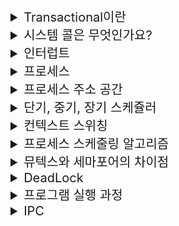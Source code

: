 <details>
<summary style="font-size:20px">Transactional이란</summary>
<div markdown="1">
<br/>
<h3>🤔 Transactional은 무엇을 하나요?</h3>

- Transactional은 **하나의 논리적 작업 단위로 수행되는 일련의 작업**을 이야기합니다.
<br/>

<h3>🤔 Transactional 특성은 어떤 것이 있나요?</h3>

- Transactiona이 가져야 하는 특성에는 ACID이 있습니다.

✅ Atomicity: 원자성은 트랜잭션과 관련된 작업들이 부분적으로 실행되다가 중단되지 않는 것을 보장하는 능력이다. 예를 들어, 자금 이체는 성공할 수도 실패할 수도 있지만 보내는 쪽에서 돈을 빼 오는 작업만 성공하고 받는 쪽에 돈을 넣는 작업을 실패해서는 안된다. 원자성은 이와 같이 중간 단계까지 실행되고 실패하는 일이 없도록 하는 것이다.

✅ Consistency: 일관성은 트랜잭션이 실행을 성공적으로 완료하면 언제나 일관성 있는 데이터베이스 상태로 유지하는 것을 의미한다. 무결성 제약이 모든 계좌는 잔고가 있어야 한다면 이를 위반하는 트랜잭션은 중단된다.

✅ Isolation: 고립성은 트랜잭션을 수행 시 다른 트랜잭션의 연산 작업이 끼어들지 못하도록 보장하는 것을 의미한다. 이것은 트랜잭션 밖에 있는 어떤 연산도 중간 단계의 데이터를 볼 수 없음을 의미한다. 은행 관리자는 이체 작업을 하는 도중에 쿼리를 실행하더라도 특정 계좌간 이체하는 양 쪽을 볼 수 없다. 공식적으로 고립성은 트랜잭션 실행내역은 연속적이어야 함을 의미한다. 성능관련 이유로 인해 이 특성은 가장 유연성 있는 제약 조건이다. 자세한 내용은 관련 문서를 참조해야 한다.

✅ Durability: 지속성은 성공적으로 수행된 트랜잭션은 영원히 반영되어야 함을 의미한다. 시스템 문제, DB 일관성 체크 등을 하더라도 유지되어야 함을 의미한다. 전형적으로 모든 트랜잭션은 로그로 남고 시스템 장애 발생 전 상태로 되돌릴 수 있다. 트랜잭션은 로그에 모든 것이 저장된 후에만 commit 상태로 간주될 수 있다.

<h3>❓ Spring Project에서 @Transactional은 어떻게 동작하나요?</h3>

- @Transactional를 통해 DB와의 상호작용이 Transactional으로 묶일 수 있습니다.

1. 메서드가 호출되면 Spring은 Transactional을 시작합니다.
2. 메서드 내에서 수행되는 DB 작업은 Transactional 내에서 실행됩니다. 이러한 작업은 일련의 데이터 변경 작업이 포함될 수 있습니다.
3. 메서드가 성공적으로 완료되면, Spring은 Transaction을 Commit하여 DB의 변경 사항을 영구적으로 반영합니다.
4. 메서드 실행 도중 예외가 발생하면, Spring은 Transaction을 롤백하고 이전 상태로 DB를 되돌립니다. 이는 메서드 내에서 발생한 모든 변경 사항을 취소합니다.

<h3>❓ Transactional을 사용할 때, DataSource 이야기가 많이 나오는데 어떤 상관관계가 존재하나요?</h3>

- DataSource는 Spring에서 DB와의 연결을 관리하는 Interface입니다. Spring은 DataSource Interface를 사용하여 DB ConnectionPool을 구성하고, DB 연결을 관리하며, DB와의 상호작용을 처리합니다.

- DataSource는 DB 연결 설정 및 Transaction 관리 등을 제공합니다. @Transactional 어노테이션과 함께 사용될 때 데이터베이스 연결과 트랜잭션 관리를 담당하는 주요한 요소입니다.

</div>
</details>

<details>
<summary style="font-size:20px">시스템 콜은 무엇인가요?</summary>
<div markdown="1">
<br/>
<h2>🤔 시스템 콜이란?</h2>

<h3>📝 나의 대답</h3>

- 시스템 콜이란 프로세스가 시스템 자원을 사용하기 위해 운영체제에게 자원을 할당 받기 위해 사용되는 트리거입니다.

<h3>GPT의 대답</h3>

- 시스템 콜은 운영체제의 기능과 자원을 사용하기 위해 프로세스가 운영체제에게 요청하는 인터페이스 또는 메커니즘입니다.

<br/>
<h2>🤔 우리가 사용하는 시스템 콜의 예시를 들어주세요</h2>

<h3>📝 나의 대답</h3>

- 예를 들어 프로세스에서 연산이 필요한 필요한 작업을 수행할 때 프로세스는 CPU를 통해 연산을 수행해야하는데 이 때 연산이 필요한 프로세스는 운영체제에게 시스템 콜을 요청합니다.

<h3>GPT의 대답</h3>

- 시스템 콜은 다양한 작업을 포함하며, 예들 들어 파일 입출력, 네트워크 통신, 메모리 관리 등을 포함하고 있습니다.

<br/>
<h2>🤔 시스템 콜이 운영체제에서 어떤 과정으로 실행되는지 설명해 주세요</h2>

<h3>📝 나의 대답</h3>

- 프로세스가 원한다고 해서 즉시 운영체제에게 시스템 콜을 발생해 요청할 수 없습니다. 운영체제의 스케쥴링에 따라 자원을 할당 받을 수 있으며 준비 - 대기 - 실행 상태를 순회하며 컴퓨터 자원을 할당 받습니다.

<h3>GPT의 대답</h3>

- 시스템 콜이 운영체제에서 실행되는 과정은 다음과 같습니다:

1. 프로세스가 시스템 콜을 호출합니다. 이는 프로세스가 운영체제의 특정 기능 또는 자원에 접근하기 위해 필요한 요청입니다.
2. 운영체제는 시스템 콜을 감지하고, 해당 요청을 처리하기 위해 해당 기능 또는 자원에 대한 작업을 시작합니다.
3. 운영체제는 프로세스의 상태를 변경하여 시스템 콜을 처리합니다. 이는 대부분의 경우 프로세스를 사용 가능한 대기 상태로 변경합니다.
4. 운영체제는 필요한 작업을 수행하고, 요청된 자원 또는 기능을 프로세스에 할당합니다. 이를 위해 운영체제는 자원을 관리하고, 프로세스 간의 우선 순위 및 스케줄링 정책을 고려합니다.
5. 운영체제가 요청된 작업을 완료하면, 프로세스는 다시 실행 가능한 상태로 전환되어 해당 작업을 계속합니다.
6. 프로세스는 할당된 자원을 사용하여 원하는 작업을 수행하고, 시스템 콜을 호출한 이후에는 보통 이전 상태로 돌아갑니다.


<br/>
<h2>🤔 시스템 콜의 유형에 대해 설명해 주세요.</h2>

<h3>📝 나의 대답</h3>

- 시스템 콜의 유형은 자원을 할당 받았을 때와 할당 받지 못했을 때로 나뉩니다.(표현하는 단어가 생각나지 않습니다.) ❌ 완벽히 틀렸습니다. ❌

<h3>GPT의 대답</h3>

- 프로세스 제어, 파일 조작, 장치 관리, 파일 시스템, 네트워킹, 메모리 관리, 보안 시스템 콜이 존재합니다.

<br/>
<h2>🤔 운영체제의 Dual Mode 에 대해 설명해 주세요.</h2>

<h3>📝 나의 대답</h3>

- 시스템 콜의 유형은 자원을 할당 받았을 때와 할당 받지 못했을 때로 나뉩니다.(표현하는 단어가 생각나지 않습니다.) ❌ 완벽히 틀렸습니다. ❌

<h3>GPT의 대답</h3>

- 운영체제의 Dual Mode는 컴퓨터 시스템에서 사용자 모드와 커널 모드라는 두 가지 모드를 지원하는 기능을 말합니다.

- 사용자 모드는 응용 프로그램이 실행되는 모드로, 일반적인 프로세시의 동작 범위를 의미합니다. 사용자 모드에서는 제한된 자원에 접근하고, 일부 민감한 명령어나 하드웨어에 직접적인 접근이 제한됩니다.

- 반면, 커널 모드는 운영체제의 핵심 부분인 커널이 동작하는 모드로, 시스템의 모든 자원과 기능에 접근할 수 있습니다. 커널 모드에서는 시스템 콜과 같은 특권 명령어를 실행하거나 하드웨어를 직접적으로 제어할 수 있습니다.

🍎 Dual Mode 사용 이유

- **Dual Mode의 주요 목적은 운영체제가 시스템 자원을 보호하고, 응용 프로그램이 실수나 악의적인 동작으로 시스템을 손상시키지 못하도록 제한하는 것입니다.** 응용 프로그램은 사용자 모드에서 실행되며, 시스템 자원에 접근하기 위해 시스템 콜을 호출하여 커널 모드로 전환됩니다. 

<br/>
<h2>🤔 서로 다른 시스템 콜을 어떻게 구분할 수 있을까요?</h2>

<h3>📝 나의 대답</h3>

- PID를 통해 구분할 수 있습니다.

<h3>GPT의 대답</h3>

- PID는 프로세스를 식별하는 데 사용되는 고유한 식별자이며, 시스템 콜은 프로세스가 운영체제에 요청하는 인터페이스입니다.

- 시스템 콜을 구분하는 주요 방법은 시스템 콜의 번호나 식별자를 사용하는 것입니다.

</div>
</details>

<details>
<summary style="font-size:20px">인터럽트</summary>
<div markdown="1">
<br/>
<h2>🤔 인터럽트가 무엇인지 설명해 주세요.</h2>

<h3>📝 나의 대답</h3>

- 인터럽트란 프로세스 진행 시 운영체제에게 자원을 요청하는 트리거입니다.

<h3>GPT의 대답</h3>

- 인터럽트는 컴퓨터 시스템에서 발생하는 이벤트나 예외 상황으로, 프로세스의 정상적인 실행 흐름을 중단하고 운영체제에게 어떤 처리를 요청하는 신호입니다.

<br/>
<h2>🤔 인터럽트는 어떻게 처리하나요</h2>

<h3>📝 나의 대답</h3>

- 인터럽트는 서브 루틴을 사용해 처리합니다. 서브 루틴은 Stack의 구조를 띄고 있으며 LIFO으로 요청이 처리됩니다.

<h3>GPT의 대답</h3>

- 인터럽트 처리는 인터럽트 서비스 루틴(ISR)을 호출하여 해당 인터럽트에 대한 처리를 수행하고, 상태를 저장하고 복원하여 중단된 프로세스의 실행을 재개하는 과정으로 이루어진다는 것입니다.

<br/>
<h2>🤔 Polling 방식에 대해 설명해 주세요.</h2>

<h3>📝 나의 대답</h3>

- Polling 방식은 인터럽트에 대한 처리가 끝났는지 지속적으로 확인하는 방식입니다. ❌ 완벽히 틀렸습니다. ❌

<h3>GPT의 대답</h3>

- Polling 방식은 **CPU가 주기적으로 특정 장치나 상태를 확인**하며 인터럽트나 이벤트 발생 여부를 체크하는 방식으로, 인터럽트가 발생하면 해당 인터럽트를 처리하는 과정을 수행한다는 것입니다.

<br/>
<h2>🤔 HW / SW 인터럽트에 대해 설명해 주세요.</h2>

<h3>📝 나의 대답</h3>

- 모르겠습니다.

<h3>GPT의 대답</h3>

- HW 인터럽트 : 하드웨어 인터럽트는 주로 하드웨어 장치에서 발생하는 이벤트에 의해 발생합니다. 이벤트는 입출력(I/O) 장치의 데이터 전송 완료, 타이머 경과, 외부 신호 등 다양한 형태일 수 있습니다. 하드웨어 인터럽트는 컴퓨터 시스템의 하드웨어 제어러에 의해 처리됩니다.

- SW 인터럽트 : 소프트웨어 인터럽트는 소프트웨어 실행 중에 발생하는 이벤트에 의해 발생합니다. 주로 운영체제나 프로세스가 직접 발생시키는 인터럽트입니다. 소프트웨어 인터럽트는 프로세스의 특정 상황이나 요청에 의해 발생할 수 있습니다. 

</div>
</details>

<details>
<summary style="font-size:20px">프로세스</summary>
<div markdown="1">
<br/>
<h2>🤔 프로세스란 무엇인가요</h2>

<h3>📝 나의 대답</h3>

- 프로세스란 하나의 동작하는 프로그램입니다.

<h3>GPT의 대답</h3>

- 프로세스는 컴퓨터에서 실행중인 프로그램입니다. 프로세스는 OS에 의해 관리되며 프로그램의 인스턴스로서 메모리와 CPU 등의 시스템 리소스를 할당받아 실행됩니다.

- 각 프로세스는 독립적으로 실행됩니다.


<br/>
<h2>🤔 프로그램과 프로세스, 스레드의 차이에 대해 설명해 주세요.
</h2>

<h3>📝 나의 대답</h3>

- 프로세스는 컴퓨터에서 실행중인 프로그램을 의미하며 스레드는 그 안에 존재해 작업을 처리하는 역할을 수행합니다. 하나의 프로세스 내에서 여러 개의 스레드가 존재할 수 있습니다.

<h3>GPT의 대답</h3>

- 프로세스에 대한 설명은 맞습니다. 스레드는 프로세스 안에 존재하며, **프로세스의 자원을 공유**하면서 작업을 처리하는 작은 실행 단위입니다. 

- 프로세스는 최소한 하나의 스레드를 가지고 있어야 하지만, 여러 개의 스레드를 가질 수도 있습니다. 스레드는 프로세스 내에서 병렬적으로 동작하며, 서로 다른 스레드는 프로세스의 자원을 공유하면서 작업을 수행할 수 있습니다.

<br/>
<h2>🤔 스레드는 PCB를 갖고 있을까요?</h2>

<h3>📝 나의 대답</h3>

- 아니요. 스레드는 PCB를 갖고 있지 않습니다. PCB는 실행중인 프로세스에게 할당되는 고유한 값이고 스레드는 PCB ID와 같은 정보를 알고 있습니다.

<h3>GPT의 대답</h3>

- "스레드는 PCB(Process Control Block)를 직접 갖고 있는 것은 아닙니다. PCB는 실행 중인 프로세스에게 할당되는 고유한 값으로, 프로세스의 상태, 우선순위, 자원 할당 정보 등을 포함합니다. 
  
- 스레드는 프로세스 내에서 실행되는 작은 실행 단위로, 여러 개의 스레드는 하나의 프로세스의 자원을 공유하면서 병렬적으로 동작합니다. 각 스레드는 프로세스의 PCB ID와 같은 정보를 알고 있어 해당 프로세스의 자원에 접근하고 조작할 수 있습니다."

<br/>
<h2>🤔 리눅스에서, 프로세스와 스레드는 각각 어떻게 생성될까요?</h2>

<h3>📝 나의 대답</h3>

- 리눅스 환경에서 프로세스는 Root 프로세스에서 자식 프로세스의 형식으로 생성되며 스레드는 생성된 프로세스에 기본값으로 스레드가 할당됩니다.

<h3>GPT의 대답</h3>

- 리눅스에서 프로세스는 **'fork()' 시스템 콜**을 통해 생성됩니다. 이 'fork()' 함수는 호출한 프로세스의 **복사**본인 자식 프로세스를 만들며, 이 둘은 독립된 메모리 공간을 갖게 됩니다. 이후 **'exec()' 시스템 콜**을 사용하여 자식 프로세스의 **메모리에 새로운 프로그램을 로드**할 수 있습니다.

- 스레드의 생성은 'pthread_create()' 함수를 통해 이루어집니다. 이 함수를 호출하면 호출한 프로세스 내에서 새로운 스레드가 생성됩니다.

<br/>
<h2>🤔 자식 프로세스가 상태를 알리지 않고 죽거나, 부모 프로세스가 먼저 죽게 되면 어떻게 처리하나요?</h2>

<h3>📝 나의 대답</h3>

- ❗️ 모르겠습니다.

<h3>GPT의 대답</h3>

✅ 자식 프로세스가 상태를 알리지 않고 종료될 경우

- 이 경우 자식 프로세스는 'Zombie 프로세스'가 됩니다. 이는 프로세스가 종료되었지만 부모 프로세스가 그 상태 정보를 아직 회수하지 않은 상태를 말합니다. 이 정보를 회수하지 않으면 프로세스 테이블에 불필요한 정보가 계속 남아 있어, 자원 낭비를 초래할 수 있습니다. 이를 해결하기 위해 부모 프로세스는 'wait()' 또는 'waitpid()' 함수를 호출하여 자식 프로세스의 상태 정보를 회수합니다.

✅ 부모 프로세스가 먼저 종료될 경우

- 이 경우 자식 프로세스는 'Orphan 프로세스'가 됩니다. 부모 프로세스가 종료되면 그의 자식 프로세스들은 init 프로세스(프로세스 ID가 1인 프로세스)가 자동으로 채택하여 그 부모로 만듭니다. init 프로세스는 주기적으로 'wait()'를 호출하여 종료된 자식 프로세스의 상태 정보를 회수하므로, Orphan 프로세스가 Zombie 프로세스가 되는 것을 방지합니다.

<br/>
<h2>🤔 리눅스에서, 데몬프로세스에 대해 설명해 주세요.</h2>

<h3>📝 나의 대답</h3>

- 데몬 프로세스란 백그라운드에서 실행되는 프로세스를 의미하며 운영체제가 구동될 수 있게 도와주는 역할을 수행합니다.

<h3>GPT의 대답</h3>

- 데몬 프로세스는 사용자와의 상호작용 없이 백그라운드에서 실행되는 프로세스로, 주로 시스템 작업이나 서비스를 관리하며 일반적으로 시스템 부팅 시에 시작되어 시스템이 종료될 때까지 계속 실행됩니다.
  
- 예를 들어, 웹 서버, FTP 서버, 데이터베이스 서버 등의 서비스는 모두 데몬 프로세스로서 동작하며, 이들은 사용자의 요청에 응답하고 필요한 작업을 수행합니다.

</div>
</details>

<details>
<summary style="font-size:20px">프로세스 주소 공간</summary>
<div markdown="1">
<br/>
<h2>🤔 프로세스 주소공간에 대해 설명해 주세요.</h2>

<h3>📝 나의 대답</h3>

- 프로세스 주소 공간엔 5가지 영역이 존재합니다. 코드, 데이터, 힙, 스텍, 메모리 영역이 존재합니다. 코드 영역은 실행할 프로그램의 코드를 저장. 데이터 영역은 전역 변수와 정적 변수를 저장, 힙 영역은 인스턴스를 할당 해제하는 메모리 공간, 스택 영역은 프로그램이 자동으로 사용하는 메모리 영역입니다.

<h3>GPT의 대답</h3>

- 코드(Code) 영역: 프로세스가 실행할 코드, 즉 컴파일된 프로그램의 기계어를 저장합니다. 이 영역은 읽기 전용이므로 프로세스가 자신의 코드를 수정하는 것을 막습니다.

- 데이터(Data) 영역: 전역 변수와 정적 변수가 저장되는 영역입니다. 프로그램 시작 시 할당되며 프로그램 종료 시 소멸합니다.

- 힙(Heap) 영역: 동적 메모리 할당이 이루어지는 영역으로, 개발자에 의해 메모리 할당과 해제가 이루어집니다. 메모리 요구량이 커질수록 힙 영역은 코드 영역의 방향으로 확장됩니다.

- 스택(Stack) 영역: 지역 변수, 함수 매개변수, 반환 주소 등이 저장되는 영역입니다. 함수의 호출과 함께 할당되며, 함수의 호출이 완료되면 소멸됩니다. 메모리 요구량이 커질수록 스택 영역은 데이터 영역의 방향으로 확장됩니다.

<br/>
<h2>🤔 초기화 하지 않은 변수들은 어디에 저장될까요?</h2>

<h3>📝 나의 대답</h3>

- 초기화 하지 않은 변수들은 코드 영역에 저장됩니다. ❌ 틀렸습니다.

<h3>GPT의 대답</h3>

- 초기화 하지 않은 변수들은 데이터 영역에 존재합니다.

- 데이터 영역은 전역 변수가 존재하는 영역이지만 그 안에 초기화된 전역 변수가 위치하는 공간과 초기화 되지 않은 전역변수가 위치하는 공간이 따로 존재합니다.이를 BSS(Block Started By Symbol)영역 이라고 부릅니다.

<h3>❓ 초기화된 전역 변수와 초기화 되지 않은 전역 변수는 어떤 다른점이 있나요?</h3>

- 메모리를 효율적으로 사용할 수 있게 됩니다. 초기화되지 않은 변수의 값은 실행 도중 채워질 것이므로 변수의 값을 따로 기억할 필요가 없기 때문에 메모리 공간을 절약할 수 있습니다.

<br/>
<h2>🤔 일반적인 주소공간 그림처럼, Stack과 Heap의 크기는 매우 크다고 할 수 있을까요? 그렇지 않다면, 그 크기는 언제 결정될까요?</h2>

<h3>📝 나의 대답</h3>

- 프로세스 실행 시 기본적으로 필요한 인스턴스 공간을 제외하고 런타임 시 크기가 결정됩니다.

<h3>GPT의 대답</h3>

- 스택과 힙의 크기는 프로세스가 실행되는 동안 동적으로 변경됩니다.

<br/>
<h2>🤔 Stack과 Heap 공간에 대해, 접근 속도가 더 빠른 공간은 어디일까요?</h2>

<h3>📝 나의 대답</h3>

- 답은 Stack입니다. Stack에선 지역 변수, 함수 매개변수, 반환 주소 등을 저장해 사용하고 이를 바탕으로 Heap 공간의 인스턴스들을 사용하기 때문에 접근 속도는 Heap 보다 Stack이 더 빠릅니다. ❌ 틀린 답변입니다. ❌

<h3>GPT의 대답</h3>

- Stack 메모리는 구조상 연속적으로 구조가 고정되어 있어, 메모리 접근 속도가 힙에 비해 빠릅니다.

<br/>
<h2>🤔 프로세스 주소 공간을 분할하는 이유는 무엇인가요</h2>

<h3>📝 나의 대답</h3>

- 공간을 분리하는 이유는 각 영역의 책임과 역할이 다르기 때문입니다. 어떤 영역에서는 프로그램 실행 시 크기를 예측할 수 있는 정적 영역을 관리하고 어떤 영역에서는 동적으로 영역을 확보해 사용합니다.

- 이를 한 곳의 영역에서 관리한다면 복잡성이 늘어날 것이기 때문에 공간을 분리하는 것입니다.

<h3>GPT의 대답</h3>

- 프로세스 주소 공간을 분할하는 이유는 각 영역의 책임과 역할이 다르기 때문이며, 이는 프로그램의 복잡성을 줄여주고, 프로그램의 안정성을 높여줍니다. 또한, 각 영역은 다른 권한을 갖고 있기 때문에 **메모리 보호**를 위해서도 주소 공간을 분할합니다.

<br/>
<h2>🤔 스레드의 주소공간은 어떻게 구성되어 있을까요?</h2>

<h3>📝 나의 대답</h3>

- 스레드는 동적으로 생성되어 사용되며 프로세스의 힙, 데이터, 코드 영역을 공유해 사용합니다. 스택 영역은 독립적으로 사용합니다.

<h3>GPT의 대답</h3>

- 스레드는 동일한 프로세스 내에서 실행되며, 따라서 코드, 데이터, 힙 영역을 공유합니다. 그러나 각 스레드는 자신만의 스택 영역을 가지고 있어, 함수 호출과 반환, 지역 변수 등 스레드 별로 다른 정보를 관리할 수 있습니다.
 
- 이는 **스레드의 독립적인 실행 흐름을 보장**하는 데 중요한 역할을 합니다. 
</div>
</details>

<details>
<summary style="font-size:20px">단기, 중기, 장기 스케쥴러</summary>
<div markdown="1">
<br/>
<h2>🤔 단기, 중기, 장기 스케쥴러에 대해 설명해 주세요.</h2>

<h3>📝 나의 대답</h3>

- 모르겠습니다.

<h3>GPT의 대답</h3>

✅ 장기 스케줄러 :  하드 디스크에 저장된 프로세스들 중 어떤 것을 메인 메모리에 적재할지 결정합니다. 이 스케줄러의 주된 목적은 적절한 프로세스의 조합을 통해 메모리의 효율적인 사용을 달성하는 것입니다.

✅ 중기 스케줄러 : 실행 중인 프로세스를 잠시 중지하고 하드 디스크에 다시 저장하는 스왑 인/아웃(Swapping in/out) 과정을 담당합니다.

✅ 단기 스케줄러 :  메모리에 있는 프로세스 중 어떤 것을 CPU에 할당할지를 결정합니다. 즉, 어떤 프로세스가 다음에 실행될지를 결정합니다.

<br/>
<h2>🤔 현대 OS에는 단기, 중기, 장기 스케쥴러를 모두 사용하고 있나요?</h2>

<h3>📝 나의 대답</h3>

- 네 현대 OS에는 단기, 중기, 장기 스케줄러를 사용하며 성능을 더욱 끌어 올리기 위해 캐시 메모리를 적용해 사용합니다.

<h3>GPT의 대답</h3>

- 현대의 운영 체제 대부분은 장기 스케줄러와 단기 스케줄러를 사용합니다. 이는 각각 어떤 프로세스를 메모리에 적재할지, 그리고 어떤 프로세스를 CPU에 할당할지를 결정합니다. 
  
- 중기 스케줄러는 오래된 시스템에서 스왑 작업을 관리하는 데 사용되었지만, 현대의 운영 체제에서는 대체로 사용되지 않습니다. 

<br/>
<h2>🤔 preemptive/non-preemptive 에서 존재할 수 없는 상태가 있을까요?</h2>

<h3>📝 나의 대답</h3>

- 모르겠습니다.

<h3>GPT의 대답</h3>

- 스케줄링에 있어서 preemptive와 non-preemptive는 **운영체제가 CPU를 어떻게 관리하는지**에 대한 전략을 의미합니다.

✅ Preemptive 스케줄링은 운영 체제가 현재 실행 중인 프로세스를 중지하고 다른 프로세스를 실행할 수 있는 권한을 가지고 있는 상황을 말합니다.

✅ Non-preemptive 스케줄링은 현재 실행 중인 프로세스가 자발적으로 CPU를 반환할 때만 다른 프로세스가 실행될 수 있는 상황을 말합니다.

<br/>
<h2>🤔 Memory가 부족할 경우, Process는 어떠한 상태로 변화할까요?
</h2>

<h3>📝 나의 대답</h3>

- 메모리가 부족할 경우, 만약 사용 가능한 메모리 범위를 넘어섰을 때, 프로세스는 Overflow Error를 반환하며 운영체제에 의해 강제 종료됩니다. 프로세스가 강제종료 되지 않게 내부적으로 메모리 Clean 과정이 강제로 이뤄질 수도 있습니다. 자바에서는 GC를 통해 관리됩니다.

<h3>GPT의 대답</h3>

- 메모리가 부족할 경우, 프로세스는 운영 체제에 의해 '대기' 상태로 전환될 수 있습니다. 이는 메모리가 다시 사용 가능해질 때까지 프로세스가 실행되지 않음을 의미합니다. 이런 상황은 주로 운영 체제의 스왑 메커니즘이 작동할 때 발생합니다. 

- 또한, 만약 사용 가능한 메모리 범위를 넘어서는 동작이 시도될 경우, 프로세스는 오류를 반환하며 강제로 종료될 수 있습니다. 이외에도, 일부 프로그래밍 언어나 환경에서는 메모리 관리를 위한 별도의 메커니즘을 제공하기도 합니다. 예를 들어, 자바에서는 가비지 컬렉터(GC)를 통해 사용되지 않는 메모리를 정리합니다

<br/>
</div>
</details>

<details>
<summary style="font-size:20px">컨텍스트 스위칭</summary>
<div markdown="1">
<h2>🤔 컨텍스트 스위칭 시에는 어떤 일들이 일어나나요?</h2>

<h3>📝 나의 대답</h3>

- 컨텍스트 스위칭이 일어나면 기존에 존재하는 프로세스의 기록을 해당 프로세스의 PCB에 업데이트를 진행하고 다음 실행될 프로세스가 OS에게 시스템 콜이 발생시켜 시스템 자원을 사용할 수 있게 됩니다.

<h3>GPT의 대답</h3>

- 컨텍스트 스위칭이 일어나면, 운영 체제는 현재 실행 중인 프로세스의 상태를 PCB에 저장합니다. 그런 다음, 새롭게 실행될 프로세스의 PCB 정보를 불러와 CPU 레지스터 및 프로그램 카운터를 업데이트합니다. 이 과정은 새로운 프로세스가 이전에 중단된 지점부터 실행을 계속할 수 있게 해줍니다.
  
- 또한, 필요에 따라 메모리 관리 정보도 업데이트 될 수 있습니다. 이러한 과정을 통해 운영 체제는 다수의 프로세스나 스레드가 동시에 실행되는 것처럼 보이게 할 수 있습니다.

<br/>
<h2>🤔 프로세스와 쓰레드는 컨텍스트 스위칭이 발생했을 때 어떤 차이가 있을까요?</h2>

<h3>📝 나의 대답</h3>

- 차이점을 이야기 하기 전에 공통점을 먼저 말하자면 문맥을 교환한다는 것과 교환 시 오버헤드가 발생한 다는 것입니다. 차이점은 스레드 스위칭은 프로세스 내부에서 발생한다는 것입니다.

<h3>GPT의 대답</h3>

- 프로세스 컨텍스트 스위칭과 스레드 컨텍스트 스위칭 사이의 주요 차이점은 **저장하고 복구해야 하는 컨텍스트의 양과 복잡도**에 있습니다.

- 프로세스 컨텍스트 스위칭에서는 프로세스의 전체 상태, 즉 모든 레지스터 값, 메모리 맵, 열린 파일 디스크립터 등을 저장하고 복구해야 합니다. 
  
- 그러나 스레드 컨텍스트 스위칭에서는 스레드가 속한 프로세스의 코드, 데이터, 힙 등을 공유하기 때문에, 보통 스택 포인터와 프로그램 카운터, 레지스터 값 등만 저장하고 복구하면 됩니다.

<br/>
<h2>🤔 컨텍스트 스위칭이 발생할 때, 기존의 프로세스 정보는 커널스택에 어떠한 형식으로 저장되나요?</h2>

<h3>📝 나의 대답</h3>

- 커널 스택에 PCB 주소 값을 갖는 형태로 저장됩니다.

<h3>GPT의 대답</h3>

- 컨텍스트 스위칭이 발생할 때, 현재 실행 중인 프로세스의 상태는 그 프로세스의 프로세스 제어 블록(PCB)에 저장됩니다. PCB는 프로세스의 중요한 정보를 포함하고 있습니다. 예를 들어 프로세스 상태, 프로그램 카운터, CPU 레지스터 값, 스케줄링 및 메모리 정보 등이 여기에 포함됩니다.


- 이 PCB는 커널 메모리 공간에 저장되며, 컨텍스트 스위칭이 발생할 때 이 정보를 사용하여 이전의 프로세스 상태를 복원합니다.

<br/>
<h2>🤔 컨텍스트 스위칭은 언제 일어날까요?</h2>

<h3>📝 나의 대답</h3>

- 컨텍스트 스위칭은 기존에 컴퓨터 리소스를 점유하고 있는 프로세스를 교체할 때 발생합니다. ❌ 틀린 답변입니다.

<h3>GPT의 대답</h3>

- 프로세스가 I/O 작업을 요청하면 해당 작업이 완료될 때까지 프로세스는 CPU에서 제거되고 다른 프로세스가 CPU를 사용하게 됩니다.

- 운영체제의 스케줄러가 특정 프로세스의 CPU 사용 시간을 할당한 시간을 모두 사용했을 때 발생합니다.

- 또한, 프로세스가 종료되거나, 자식 프로세스를 생성하거나, 시그널이나 인터럽트가 발생할 경우에도 컨텍스트 스위칭이 발생합니다.
</div>
</details>

<details>
<summary style="font-size:20px">프로세스 스케줄링 알고리즘</summary>
<div markdown="1">
<br/>
<h2>🤔 프로세스 스케줄링 알고리즘엔 어떤 것이 있나요?</h2>

<h3>📝 나의 대답</h3>

- 프로세스 스케줄링은 다양한 알고리즘이 존재합니다. SJF, LJF, RR 알고리즘 기법이 존재하며 지향하는 목표는 효율적인 작업 처리입니다. 알고리즘을 분류화할 때 선점형 스케줄링과 비선점 스케줄링으로 나눌 수 있습니다.

- 선점형 스케줄링은 선점하고 있는 프로세스의 사용을 중단하고 다른 프로세스가 CPU를 사용할 수 있는 스케줄링이고 비선점형 스케줄링은 하나의 프로세스의 CPU bound 작업이 끝날 때까지 자원을 점유하는 스케줄링 기법입니다.

<h3>GPT의 대답</h3>

- 선점형 스케줄링은 우선순위가 더 높은 프로세스가 실행되어야 할 때 현재 실행 중인 프로세스를 중지하고 CPU를 빼앗는 방식입니다.

- 반면 비선점형 스케줄링은 현재 프로세스가 완료될 때까지 CPU를 점유하게 됩니다. 이렇게 다양한 스케줄링 알고리즘들은 상황에 따라 적절하게 사용되어 시스템의 성능과 효율성을 높입니다.

<br/>
<h2>🤔 RR을 사용할 때, Time Slice에 따른 trade-off를 설명해 주세요?</h2>

<h3>📝 나의 대답</h3>

- RR(Round Robin) 알고리즘을 사용하면 시분할을 통해 CPU 사용을 관리합니다. RR 사용 시 시분할 시간에 따라 문제가 발생할 수 있습니다.

- 먼저, 시분할 시간이 짧다면 작업을 수행하는 시간보다 프로세스를 교체하는 오버헤드 비용이 커져 성능이 좋지 않을 수 있습니다.

- 다음으로 시분할 시간이 길다면 비선점형 스케줄링인 First Job First와 같은 상황이 발생합니다. 이는 선점형 스케줄링을 사용해 얻을 수 있는 장점을 사용하지 못합니다.

<h3>GPT의 대답</h3>

- RR(Round Robin) 알고리즘을 사용하면 시분할을 통해 CPU 사용을 관리합니다. 하지만 이 때 시간 할당량(time slice) 크기에 따라 여러 trade-offs가 발생할 수 있습니다.

- 시간 할당량이 너무 작다면, 실제 작업 수행 시간보다 프로세스 교체(Context Switching)로 인한 오버헤드가 높아질 수 있습니다. 이는 프로세스를 너무 자주 전환하게 되어, 전환 시 발생하는 비용이 시스템의 전반적인 성능을 저하시키게 됩니다.

- 반대로 시간 할당량이 너무 크다면, 일부 프로세스가 과도하게 오래 기다리게 될 수 있습니다. 이는 특히, I/O 바운드 작업을 수행하는 프로세스들에게 문제가 될 수 있습니다. 이 경우, 프로세스는 대부분의 시간을 I/O 대기 상태로 보내고, 그 사이에 CPU는 대부분 시간을 유휴 상태로 보내게 됩니다. 이렇게 되면 **RR 알고리즘의 기본적인 목표인 CPU 사용의 공정성과 효율성을 해치게 됩니다**.

<br/>
<h2>🤔 싱글 스레드 CPU 에서 상시로 돌아가야 하는 프로세스가 있다면, 어떤 스케쥴링 알고리즘을 사용하는 것이 좋을까요? 또 왜 그럴까요?</h2>

<h3>📝 나의 대답</h3>

- 선점형 스케줄링 알고리즘이 좋다고 생각합니다. 이유는 CPU를 효율적으로 사용할 수 있기 때문입니다. 물론 컨텍스트 스위칭 비용이 발생하지만 여럿 프로세스에게 CPU를 골고루 나눠줌으로써 사용자에게 적합한 응답시간을 제공해줄 수 있기 때문입니다.

<h3>GPT의 대답</h3>

- 상시로 돌아가야 하는 프로세스가 있는 경우, 선점형 우선순위 스케줄링(Priority Scheduling) 알고리즘이 적합합니다. 이 알고리즘은 각 프로세스에 우선순위를 부여하며, 우선순위가 높은 프로세스가 CPU를 먼저 사용하게 됩니다. 이런 방식으로, 상시로 돌아가야 하는 프로세스에게 높은 우선순위를 부여함으로써 해당 프로세스가 CPU 사용을 보장받을 수 있습니다.

<br/>
<h2>🤔 동시성과 병렬성의 차이에 대해 설명해 주세요.</h2>

<h3>📝 나의 대답</h3>

- 동시성은 하나의 작업을 여럿으로 나눠 실행하는 것이고 병렬성은 여러 작업을 동시에 수행하는 것을 의미합니다. ❌ 동시성 설명은 틀렸습니다.

- 동기와 동시를 잘 구분해야합니다. 또한, 동시성과 병렬성은 같지 않습니다.

<h3>GPT의 대답</h3>

- 동시성(Concurrency)은 논리적으로 여러 작업이 동시에 실행되는 것처럼 보이도록 만드는 것을 말합니다. 이는 실제로는 하나의 CPU가 여러 작업을 번갈아 가며 수행하는 것입니다. 

- 병렬성(Parallelism)은 실제로 여러 작업을 동시에 수행하는 것을 말합니다. 병렬 처리를 위해서는 여러 개의 CPU 또는 코어가 필요하며, 각각의 CPU나 코어가 독립적으로 작업을 수행합니다.

<br/>
<h2>🤔 타 스케쥴러와 비교하여, Multi-level Feedback Queue는 어떤 문제점들을 해결한다고 볼 수 있을까요?</h2>

<h3>📝 나의 대답</h3>

- 큐마다 책임을 나눠 각각 다른 시분할을 적용해 선점 알고리즘을 수행할 수 있습니다. ❌ 틀린 답변입니다.

<h3>GPT의 대답</h3>

- Multi-level Feedback Queue(MFQ)는 여러 대기열을 사용하고, 각 대기열이 다른 우선순위를 가지도록 설계된 스케줄링 알고리즘입니다. 이 알고리즘은 기본적으로 **CPU-bound 프로세스와 I/O-bound 프로세스를 효과적으로 구별하고 관리함**으로써 복잡한 스케줄링 요구사항을 만족시킵니다.

- CPU Bound 작업이 많다면 우선순위를 낮게 설정하고 I/O Bound 작업이 많다면 우선순위를 높게 책정합니다. 이는 각각의 Bound 작업에 더 많은 시간을 사용할 수 있는 이점을 줍니다.

</div>
</details>

<details>
<summary style="font-size:20px">뮤텍스와 세마포어의 차이점</summary>
<div markdown="1">
<br/>
<h2>🤔 뮤텍스와 세마포어의 차이점</h2>

<h3>📝 나의 대답</h3>

- 뮤텍스와 세마포어는 임계 영역에서 안전하게 공유된 자원을 관리하기 위한 기술입니다. 차이점은 모르겠습니다.

<h3>GPT의 대답</h3>

- 뮤텍스(Mutex)와 세마포어(Semaphore)는 모두 병렬 처리에서 동시성 제어를 위한 동기화 기법이지만, 이들의 용도와 작동 방식에는 중요한 차이가 있습니다.

- 뮤텍스는 상호 배제를 위한 도구로서, 주로 단일 자원에 대한 접근을 제어하는 데 사용됩니다. 뮤텍스를 획득한 스레드만이 해당 자원에 접근할 수 있으며, 다른 스레드들은 뮤텍스가 해제될 때까지 기다려야 합니다.

- 세마포어는 여러 개의 동일한 자원에 대한 접근을 제어하는 데 사용됩니다. 세마포어의 값은 동시에 접근할 수 있는 자원의 개수를 나타내며, 이 값이 0 이하가 되면 접근을 기다리는 스레드들은 대기 상태가 됩니다. 따라서 세마포어는 뮤텍스보다 더 일반적인 동기화 도구로 볼 수 있습니다. ex) 프린터, 파일 시스템, DB 특정 레코드

</div>
</details>

<details>
<summary style="font-size:20px">DeadLock</summary>
<div markdown="1">
<br/>
<h2>🤔 DeadLock에 대해 설명해 주세요</h2>

<h3>📝 나의 대답</h3>

- DeadLock은 프로세스가 자원을 얻지 못해 다음 처리를 하지 못하는 상태입니다.

<h3>GPT의 대답</h3>

- DeadLock은 둘 이상의 프로세스나 스레드가 서로 다른 프로세스가 소유한 자원을 대기하며 무한 대기 상태에 빠지는 현상을 이야기합니다. 이런 상황은 시스템 자원의 비효율적인 사용을 초래하고 시스템 성능을 저하시킵니다.

<br/>
<h2>🤔 Deadlock 이 동작하기 위한 4가지 조건에 대해 설명해 주세요.</h2>

<h3>📝 나의 대답</h3>

- DeadLock은 상호 배제, 비선점, 점유와 대기, 순환 대기 네 조건을 모두 만족해야 발생합니다.

<h3>GPT의 대답</h3>

✅ 상호 배제 : 자원은 한 번에 한 프로세스에 의해서만 사용될 수 있습니다.

✅ 점유와 대기 : 프로세스는 최소한 하나의 자원을 점유하고 있으면서, 다른 프로세스가 이미 점유하고 있는 추가적인 자원들을 기다리는 상태입니다.

✅ 비선점 : 자원을 이미 점유하고 있는 프로세스로부터 그 자원을 강제롤 뺏어올 수 없습니다.

✅ 순환 대기 : 서로가 서로의 자원을 기다리는 프로세스들의 원형을 이루는 것입니다.

<br/>
<h2>🤔 그렇다면 3가지만 충족하면 왜 Deadlock 이 발생하지 않을까요?</h2>

<h3>📝 나의 대답</h3>

- 하나라도 만족하지 않는다면 프로세스가 자원을 얻을 수 있기 때문입니다.

<br/>
<h2>🤔 어떤 방식으로 예방할 수 있을까요?</h2>

<h3>📝 나의 대답</h3>

- 데드락을 예방할 수 있는 방법은 자원을 공유 자원으로 변경해 여러 프로세스에서 사용하게 만들 수 있고 선점을 통해 강제로 자원을 뺐으며 순환 대기를 끊는 구조를 사용하면 됩니다.

<h3>GPT의 대답</h3>

- 상호 배제(Mutual Exclusion): 데드락의 발생 조건 중 하나인 상호 배제를 완화하기 위해, 가능한 한 공유 가능한 자원을 사용하도록 시스템을 설계합니다. 하지만, 모든 자원이 공유 가능한 것은 아니므로, 이 방법은 한정적입니다.

- 점유와 대기(Hold and Wait): **프로세스가 자원을 요청할 때, 이미 보유하고 있는 자원을 모두 해제한 상태**에서만 요청을 하게 하는 방법이 있습니다. 이렇게 하면, 한 프로세스가 자원을 점유한 상태에서 다른 자원을 대기하는 상황을 막을 수 있습니다.

- 비선점(No Preemption): 비선점 조건을 완화하기 위해서는, 자원을 사용 중인 프로세스로부터 필요에 따라 자원을 회수하는 방법이 있습니다. 이 방식은 운영체제가 특정 프로세스에게서 자원을 선점하고, 다른 프로세스에게 그 자원을 재할당할 수 있는 기능을 제공해야 합니다.

- 순환 대기(Circular Wait): **자원 할당 순서를 정해** 놓는 방법으로 순환 대기를 막을 수 있습니다. 각 자원에 고유한 번호를 부여하고, 프로세스가 번호 순서대로만 자원을 요청하도록 하는 것입니다.

<br/>
<h2>🤔 왜 현대 OS는 Deadlock을 처리하지 않을까요?</h2>

<h3>📝 나의 대답</h3>

- 현대 OS는 기본적으로 선점형 스케줄링 방식을 택하고 있기 때문에 교착상태 발생 조건인 비선점을 만족시키지 않습니다. 따라서 DeadLock을 따로 처리하지 않습니다.

<h3>GPT의 대답</h3>

- 현대 운영 체제가 데드락을 직접 처리하지 않는 주요한 이유는 데드락 예방이 많은 비용을 요구하고, 실제 시스템에서는 데드락이 그렇게 자주 발생하지 않기 때문입니다. 
  
- 따라서, 대부분의 운영 체제는 데드락 회피나 데드락 검출과 복구에 더 집중합니다. 또한, 데드락을 완전히 피하려면 많은 비용이 필요하므로, 실제로는 시스템 자원을 효율적으로 사용하고 데드락 발생 확률을 최소화하는 방향으로 설계됩니다.

- 데드락 회피는 시스템이 자원 할당 상태를 주시하며 데드락이 발생할 가능성이 있는 상황을 미리 예측하여 회피하는 방법입니다. 이러한 방식은 시스템의 자원 이용률을 낮출 수 있기 때문에 효율적인 자원 할당이 필요한 실시간 시스템에서는 적합하지 않을 수 있습니다.

<br/>
<h2>🤔 Wait Free와 Lock Free를 비교해 주세요.</h2>

<h3>📝 나의 대답</h3>

- Wait Free는 대기 상황에서 벗어나는 것을 의미합니다.

- Lock Free는 잠금에 대해서 벗어나는 것을 의미합니다.

<h3>GPT의 대답</h3>

✅ Wait-Free: Wait-free 알고리즘은 모든 쓰레드가 계속 진행하고 일정 시간 내에 작업을 완료하는 것을 보장하는 알고리즘입니다. 이는 각 쓰레드가 어떤 다른 쓰레드에도 의존하지 않는다는 것을 의미하며, 따라서 별도의 대기 상태 없이 쓰레드의 실행이 보장됩니다.

✅ Lock-Free: Lock-free 알고리즘은 한 번에 하나 이상의 쓰레드가 진행하고 시스템 전체가 블로킹되지 않는 것을 보장하는 알고리즘입니다. 즉, 어떤 쓰레드가 중지되더라도 시스템 전체가 멈추지 않고 다른 쓰레드가 계속 작업을 수행할 수 있습니다. (I/O Bound 작업 시 내가 했던게 이거구나)

</div>
</details>

<details>
<summary style="font-size:20px">프로그램 실행 과정</summary>
<div markdown="1">
<br/>
<h2>🤔 프로그램이 컴파일 되어, 실행되는 과정을 간략하게 설명해 주세요.</h2>

<h3>📝 나의 대답</h3>

- 프로그램을 실행시키면 보조 메모리에서 주 메모리로 프로그램을 적재 시킵니다. 이후 컴파일을 거치고 프로그램이 실행됩니다.

<h3>GPT의 대답</h3>

- 프로그래머가 특정 프로그래밍 언어로 소스 코드를 작성합니다. 이 소스 코드는 컴파일러에 의해 기계어로 번역됩니다. 번역된 코드는 링커에 의해 필요한 라이브러리와 함께 최종 실행 파일을 생성합니다. 이 실행 파일은 로더에 의해 메모리에 적재되고, CPU가 이를 수행하여 프로그램이 실행됩니다.

<br/>
<h2>🤔 링커와, 로더의 차이에 대해 설명해 주세요.</h2>

<h3>📝 나의 대답</h3>

- 링커는 컴파일된 코드와 그 코드에 필요한 라이브러리를 엮는 역할을 수행합니다.

- 로더는 만들어진 실행 파일을 메모리에 적재하는 역할을 수행합니다.

<br/>
<h2>🤔 컴파일 언어와 인터프리터 언어의 차이에 대해 설명해 주세요.</h2>

<h3>📝 나의 대답</h3>

- 컴파일 언어는 소스 코드 전체를 컴파일하여 기계어로 번역하는 것이고 인터프리터 언어는 각 줄마다 해석해 기계어로 번역하는 것입니다.

<h3>GPT의 대답</h3>

- 컴파일 언어는 실행 전에 전체 코드가 기계 코드로 번역되므로 실행 속도가 빠르다는 이점이 있습니다. 반면에 코드를 수정한 후에는 다시 전체를 컴파일해야 하는 단점이 있습니다.

- 인터프리터 언어는 각 줄을 실행 시점에 해석하고 실행하므로 코드를 작성하면서 실시간으로 테스트와 디버깅을 할 수 있습니다. 그러나 이런 방식 때문에 실행 속도가 느리다는 단점이 있습니다.

<br/>
<h2>🤔 JIT에 대해 설명해 주세요.</h2>

<h3>📝 나의 대답</h3>

- JIT은 인터프리터 언어에서 사용하는 기법이며 속도가 느린 것을 보완하기 위해 내부적으로 컴파일을 사용하는 것입니다.

<h3>GPT의 대답</h3>

- JIT 컴파일러는 프로그램을 실제 실행하는 도중에 해당 코드를 기계어로 변환합니다. 이 방식은 인터프리터의 실시간 반응성과 컴파일러의 효율성을 결합하여, 필요할 때만 특정 코드를 컴파일하여 실행 속도를 향상시키는데 목표를 두고 있습니다. 

- 동일한 코드가 반복적으로 실행되는 경우, JIT 컴파일러는 한 번 컴파일된 코드를 캐시에 저장하여 재사용함으로써 성능을 향상시키는 데 기여합니다.

<br/>
<h2>🤔 본인이 사용하는 언어는, 어떤식으로 컴파일 및 실행되는지 설명해 주세요.</h2>

<h3>📝 나의 대답</h3>

- 자바는 실행 시 오브젝트 파일을 생성합니다. 생성 후 JVM에서 해석해 기계어로 변경합니다. 변경 후 링킹과 로더를 거쳐 실행합니다. ❌ 틀렸습니다.

<h3>GPT의 대답</h3>

- Java는 소스 코드(.java 파일)를 컴파일러를 통해 바이트 코드(.class 파일)로 컴파일합니다. 이 바이트 코드는 중간 언어로 JVM이 이해할 수 있는 형태이며, 여러 플랫폼에서 동일하게 실행될 수 있습니다.

-  바이트 코드는 실행 시 JVM에 의해 실시간으로 기계어로 변환(인터프리팅 또는 JIT 컴파일)되어, 이 변환된 코드가 실제로 컴퓨터의 CPU에 의해 실행됩니다.
</div>
</details>

<details>
<summary style="font-size:20px">IPC</summary>
<div markdown="1">
<br/>
<h2>🤔 IPC가 무엇이고, 어떤 종류가 있는지 설명해 주세요.</h2>

<h3>📝 나의 대답</h3>

- IPC는 프로세스 사이 데이틀 주고 받을 수 있는 통신 방법입니다. 어떤 종류가 있는지는 모르겠습니다.

<h3>GPT의 대답</h3>

- 데이터를 주고 받을 수 있는 방법은 파이프, 메시지 큐, 공유 메모리, 소켓, 시그널 등이 있습니다.

<br/>
<h2>🤔 Shared Memory가 무엇이며, 사용할 때 유의해야 할 점에 대해 설명해 주세요.</h2>

<h3>📝 나의 대답</h3>

- 공유 메모리는 두 개 이상의 프로세스가 같은 메모리 세그먼트를 공유하는 방법입니다. 공유되는 자원이기 때문에 데이터 일관성이 문제가될 수 있습니다.

<br/>
<h2>🤔 메시지 큐는 단방향이라고 할 수 있나요</h2>

<h3>📝 나의 대답</h3>

- 네 단방향으로 말할 수 있습니다. 양방향으로 구성할 수 있지만 단방향으로 구성해 사용하는 것이 좋습니다. 이유는 Transaction 단위

<h3>GPT의 대답</h3>

- 
</div>
</details>